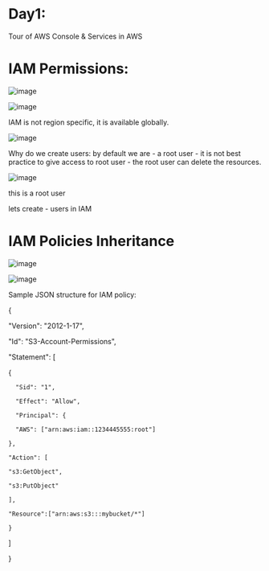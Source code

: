 
# Day1: 

Tour of AWS Console & Services in AWS


# IAM Permissions:

![image](https://github.com/user-attachments/assets/c29cba45-7ca2-4025-9c1a-8b76486f4c8f)


![image](https://github.com/user-attachments/assets/bbeff65b-2904-4d64-8751-6e40bbf91274)


IAM is not region specific, it is available globally.

![image](https://github.com/user-attachments/assets/e0c5896c-9b12-4947-b2c6-edd4b32fbd3b)


Why do we create users:  by default we are - a root user - it is not best practice to give access to root user - the root user can delete the resources.

![image](https://github.com/user-attachments/assets/dea90a8c-b4df-481a-a01a-6d3e5fe8b5f8)

this is a root user

lets create - users in IAM


# IAM Policies Inheritance


![image](https://github.com/user-attachments/assets/15f23bb4-b810-418f-b008-b70204489b72)


![image](https://github.com/user-attachments/assets/12a1c5db-3ec0-4f47-8d93-2334540aaaf7)


Sample JSON structure for IAM policy:

{

   "Version": "2012-1-17",
   
   "Id": "S3-Account-Permissions",
   
   "Statement":  [
   
   {
   
      "Sid": "1",
      
      "Effect": "Allow",
      
      "Principal": {
      
      "AWS": ["arn:aws:iam::1234445555:root"]
      
    },
    
    "Action": [
    
    "s3:GetObject",
    
    "s3:PutObject"
    
    ],
    
    "Resource":["arn:aws:s3:::mybucket/*"]
    
    }
    
  ]
  
 }

 


